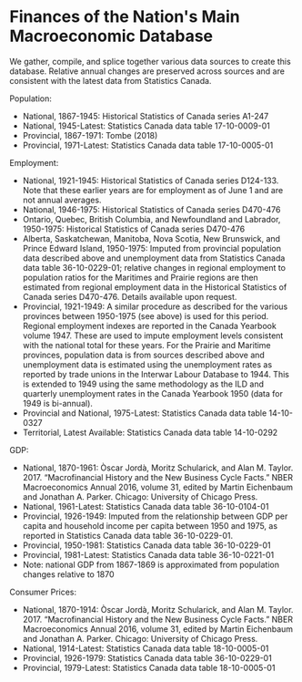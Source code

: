# Finances of the Nation's Main Macroeconomic Database

We gather, compile, and splice together various data sources to create this database. Relative annual changes are preserved across sources and are consistent with the latest data from Statistics Canada.

Population:
- National, 1867-1945: Historical Statistics of Canada series A1-247
- National, 1945-Latest: Statistics Canada data table 17-10-0009-01
- Provincial, 1867-1971: Tombe (2018)
- Provincial, 1971-Latest: Statistics Canada data table 17-10-0005-01

Employment:
- National, 1921-1945: Historical Statistics of Canada series D124-133. Note that these earlier years are for employment as of June 1 and are not annual averages.
- National, 1946-1975: Historical Statistics of Canada series D470-476
- Ontario, Quebec, British Columbia, and Newfoundland and Labrador, 1950-1975: Historical Statistics of Canada series D470-476
- Alberta, Saskatchewan, Manitoba, Nova Scotia, New Brunswick, and Prince Edward Island, 1950-1975: Imputed from provincial population data described above and unemployment data from Statistics Canada data table 36-10-0229-01; relative changes in regional employment to population ratios for the Maritimes and Prairie regions are then estimated from regional employment data in the Historical Statistics of Canada series D470-476. Details available upon request.
- Provincial, 1921-1949: A similar procedure as described for the various provinces between 1950-1975 (see above) is used for this period. Regional employment indexes are reported in the Canada Yearbook volume 1947. These are used to impute employment levels consistent with the national total for these years. For the Prairie and Maritime provinces, population data is from sources described above and unemployment data is estimated using the unemployment rates as reported by trade unions in the Interwar Labour Database to 1944. This is extended to 1949 using the same methodology as the ILD and quarterly unemployment rates in the Canada Yearbook 1950 (data for 1949 is bi-annual).
- Provincial and National, 1975-Latest: Statistics Canada data table 14-10-0327
- Territorial, Latest Available: Statistics Canada data table 14-10-0292

GDP:
- National, 1870-1961: Òscar Jordà, Moritz Schularick, and Alan M. Taylor. 2017. “Macrofinancial History and the New Business Cycle Facts.” NBER Macroeconomics Annual 2016, volume 31, edited by Martin Eichenbaum and Jonathan A. Parker. Chicago: University of Chicago Press.
- National, 1961-Latest: Statistics Canada data table 36-10-0104-01
- Provincial, 1926-1949: Imputed from the relationship between GDP per capita and household income per capita between 1950 and 1975, as reported in Statistics Canada data table 36-10-0229-01.
- Provincial, 1950-1981: Statistics Canada data table 36-10-0229-01
- Provincial, 1981-Latest: Statistics Canada data table 36-10-0221-01
- Note: national GDP from 1867-1869 is approximated from population changes relative to 1870

Consumer Prices:
- National, 1870-1914: Òscar Jordà, Moritz Schularick, and Alan M. Taylor. 2017. “Macrofinancial History and the New Business Cycle Facts.” NBER Macroeconomics Annual 2016, volume 31, edited by Martin Eichenbaum and Jonathan A. Parker. Chicago: University of Chicago Press.
- National, 1914-Latest: Statistics Canada data table 18-10-0005-01
- Provincial, 1926-1979: Statistics Canada data table 36-10-0229-01
- Provincial, 1979-Latest: Statistics Canada data table 18-10-0005-01

